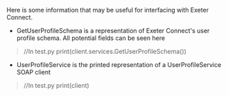 Here is some information that may be useful for interfacing with Exeter Connect.

- GetUserProfileSchema is a representation of Exeter Connect's user profile schema. All potential fields can be seen here
> //In test.py
> print(client.services.GetUserProfileSchema())

- UserProfileService is the printed representation of a UserProfileService SOAP client
> //In test.py
> print(client)

